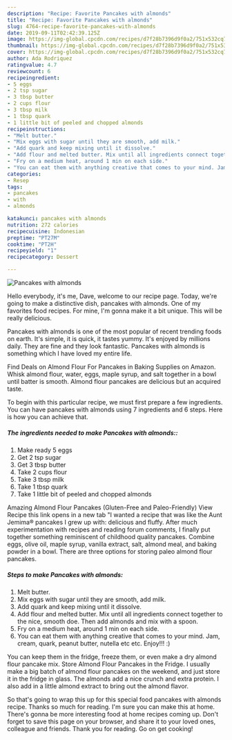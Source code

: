 ```yaml
---
description: "Recipe: Favorite Pancakes with almonds"
title: "Recipe: Favorite Pancakes with almonds"
slug: 4764-recipe-favorite-pancakes-with-almonds
date: 2019-09-11T02:42:39.125Z
image: https://img-global.cpcdn.com/recipes/d7f28b7396d9f0a2/751x532cq70/pancakes-with-almonds-recipe-main-photo.jpg
thumbnail: https://img-global.cpcdn.com/recipes/d7f28b7396d9f0a2/751x532cq70/pancakes-with-almonds-recipe-main-photo.jpg
cover: https://img-global.cpcdn.com/recipes/d7f28b7396d9f0a2/751x532cq70/pancakes-with-almonds-recipe-main-photo.jpg
author: Ada Rodriquez
ratingvalue: 4.7
reviewcount: 6
recipeingredient:
- 5 eggs
- 2 tsp sugar
- 3 tbsp butter
- 2 cups flour
- 3 tbsp milk
- 1 tbsp quark
- 1 little bit of peeled and chopped almonds
recipeinstructions:
- "Melt butter."
- "Mix eggs with sugar until they are smooth, add milk."
- "Add quark and keep mixing until it dissolve."
- "Add flour and melted butter. Mix until all ingredients connect together to the nice, smooth doe. Then add almonds and mix with a spoon."
- "Fry on a medium heat, around 1 min on each side."
- "You can eat them with anything creative that comes to your mind. Jam, cream, quark, peanut butter, nutella etc etc. Enjoy!!! :)"
categories:
- Resep
tags:
- pancakes
- with
- almonds

katakunci: pancakes with almonds
nutrition: 272 calories
recipecuisine: Indonesian
preptime: "PT27M"
cooktime: "PT2H"
recipeyield: "1"
recipecategory: Dessert

---
```



![Pancakes with almonds](https://img-global.cpcdn.com/recipes/d7f28b7396d9f0a2/751x532cq70/pancakes-with-almonds-recipe-main-photo.jpg)

Hello everybody, it's me, Dave, welcome to our recipe page. Today, we're going to make a distinctive dish, pancakes with almonds. One of my favorites food recipes. For mine, I'm gonna make it a bit unique. This will be really delicious.

Pancakes with almonds is one of the most popular of recent trending foods on earth. It's simple, it is quick, it tastes yummy. It's enjoyed by millions daily. They are fine and they look fantastic. Pancakes with almonds is something which I have loved my entire life.

Find Deals on Almond Flour For Pancakes in Baking Supplies on Amazon. Whisk almond flour, water, eggs, maple syrup, and salt together in a bowl until batter is smooth. Almond flour pancakes are delicious but an acquired taste.


To begin with this particular recipe, we must first prepare a few ingredients. You can have pancakes with almonds using 7 ingredients and 6 steps. Here is how you can achieve that.

##### The ingredients needed to make Pancakes with almonds::

1. Make ready 5 eggs
1. Get 2 tsp sugar
1. Get 3 tbsp butter
1. Take 2 cups flour
1. Take 3 tbsp milk
1. Take 1 tbsp quark
1. Take 1 little bit of peeled and chopped almonds


Amazing Almond Flour Pancakes (Gluten-Free and Paleo-Friendly) View Recipe this link opens in a new tab &#34;I wanted a recipe that was like the Aunt Jemima® pancakes I grew up with: delicious and fluffy. After much experimentation with recipes and reading forum comments, I finally put together something reminiscent of childhood quality pancakes. Combine eggs, olive oil, maple syrup, vanilla extract, salt, almond meal, and baking powder in a bowl. There are three options for storing paleo almond flour pancakes. 

##### Steps to make Pancakes with almonds:

1. Melt butter.
1. Mix eggs with sugar until they are smooth, add milk.
1. Add quark and keep mixing until it dissolve.
1. Add flour and melted butter. Mix until all ingredients connect together to the nice, smooth doe. Then add almonds and mix with a spoon.
1. Fry on a medium heat, around 1 min on each side.
1. You can eat them with anything creative that comes to your mind. Jam, cream, quark, peanut butter, nutella etc etc. Enjoy!!! :)


You can keep them in the fridge, freeze them, or even make a dry almond flour pancake mix. Store Almond Flour Pancakes in the Fridge. I usually make a big batch of almond flour pancakes on the weekend, and just store it in the fridge in glass. The almonds add a nice crunch and extra protein. I also add in a little almond extract to bring out the almond flavor. 

So that's going to wrap this up for this special food pancakes with almonds recipe. Thanks so much for reading. I'm sure you can make this at home. There's gonna be more interesting food at home recipes coming up. Don't forget to save this page on your browser, and share it to your loved ones, colleague and friends. Thank you for reading. Go on get cooking!
